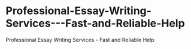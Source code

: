 # Professional-Essay-Writing-Services---Fast-and-Reliable-Help
Professional Essay Writing Services - Fast and Reliable Help
